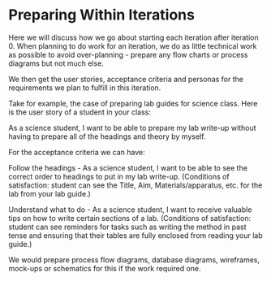 # Preparing Within Iterations
Here we will discuss how we go about starting each iteration after iteration 0. When planning to do work for an iteration, we do as little technical work as possible to avoid over-planning - prepare any flow charts or process diagrams but not much else.

We then get the user stories, acceptance criteria and personas for the requirements we plan to fulfill in this iteration.

Take for example, the case of preparing lab guides for science class. Here is the user story of a student in your class:

<div>As a science student, I want to be able to prepare my lab write-up without having to prepare all of the headings and theory by myself.</div>

For the acceptance criteria we can have:

Follow the headings - As a science student, I want to be able to see the correct order to headings to put in my lab write-up. (Conditions of satisfaction: student can see the Title, Aim, Materials/apparatus, etc. for the lab from your lab guide.)

Understand what to do - As a science student, I want to receive valuable tips on how to write certain sections of a lab. (Conditions of satisfaction: student can see reminders for tasks such as writing the method in past tense and ensuring that their tables are fully enclosed from reading your lab guide.)

We would prepare process flow diagrams, database diagrams, wireframes, mock-ups or schematics for this if the work required one.


